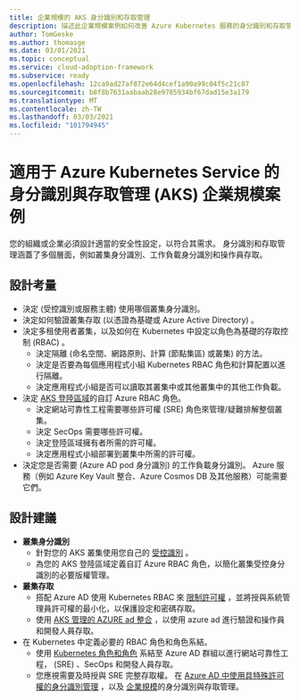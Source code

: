 ```yaml
---
title: 企業規模的 AKS 身分識別和存取管理
description: 描述此企業規模案例如何改善 Azure Kubernetes 服務的身分識別和存取管理。
author: TomGeske
ms.author: thomasge
ms.date: 03/01/2021
ms.topic: conceptual
ms.service: cloud-adoption-framework
ms.subservice: ready
ms.openlocfilehash: 12ca9ad27af872e64d4cef1a90a99c04f5c21c87
ms.sourcegitcommit: b8f8b7631aabaab28e9705934bf67dad15e3a179
ms.translationtype: MT
ms.contentlocale: zh-TW
ms.lasthandoff: 03/03/2021
ms.locfileid: "101794945"
---
```

# <a name="identity-and-access-management-for-azure-kubernetes-service-aks-enterprise-scale-scenario"></a>適用于 Azure Kubernetes Service 的身分識別與存取管理 (AKS) 企業規模案例

您的組織或企業必須設計適當的安全性設定，以符合其需求。 身分識別和存取管理涵蓋了多個層面，例如叢集身分識別、工作負載身分識別和操作員存取。

## <a name="design-considerations"></a>設計考量

- 決定 (受控識別或服務主體) 使用哪個叢集身分識別。
- 決定如何驗證叢集存取 (以憑證為基礎或 Azure Active Directory) 。
- 決定多租使用者叢集，以及如何在 Kubernetes 中設定以角色為基礎的存取控制 (RBAC) 。
  - 決定隔離 (命名空間、網路原則、計算 (節點集區) 或叢集) 的方法。
  - 決定是否要為每個應用程式小組 Kubernetes RBAC 角色和計算配置以進行隔離。
  - 決定應用程式小組是否可以讀取其叢集中或其他叢集中的其他工作負載。
- 決定 [AKS 登陸區域](../../ready/enterprise-scale/identity-and-access-management.md)的自訂 Azure RBAC 角色。
  - 決定網站可靠性工程需要哪些許可權 (SRE) 角色來管理/疑難排解整個叢集。
  - 決定 SecOps 需要哪些許可權。
  - 決定登陸區域擁有者所需的許可權。
  - 決定應用程式小組部署到叢集中所需的許可權。
- 決定您是否需要 (Azure AD pod 身分識別) 的工作負載身分識別。 Azure 服務（例如 Azure Key Vault 整合、Azure Cosmos DB 及其他服務）可能需要它們。

## <a name="design-recommendations"></a>設計建議

- **叢集身分識別**
  - 針對您的 AKS 叢集使用您自己的 [受控識別](https://aka.ms/aks/mi) 。
  - 為您的 AKS 登陸區域定義自訂 Azure RBAC 角色，以簡化叢集受控身分識別的必要版權管理。
- **叢集存取**
  - 搭配 Azure AD 使用 Kubernetes RBAC 來 [限制許可權](/azure/aks/azure-ad-rbac) ，並將授與系統管理員許可權的最小化，以保護設定和密碼存取。
  - 使用 [AKS 管理的 AZURE ad 整合](https://aka.ms/aks/managed-aad) ，以使用 azure ad 進行驗證和操作員和開發人員存取。
- 在 Kubernetes 中定義必要的 RBAC 角色和角色系結。
  - 使用 [Kubernetes 角色和角色](/azure/aks/concepts-identity#kubernetes-role-based-access-control-kubernetes-rbac) 系結至 Azure AD 群組以進行網站可靠性工程， (SRE) 、SecOps 和開發人員存取。
  - 您應視需要及時授與 SRE 完整存取權。 在 [Azure AD 中使用具特殊許可權的身分識別管理](/azure/active-directory/privileged-identity-management/pim-configure) ，以及 [企業規模](../../ready/enterprise-scale/identity-and-access-management.md)的身分識別與存取管理。
